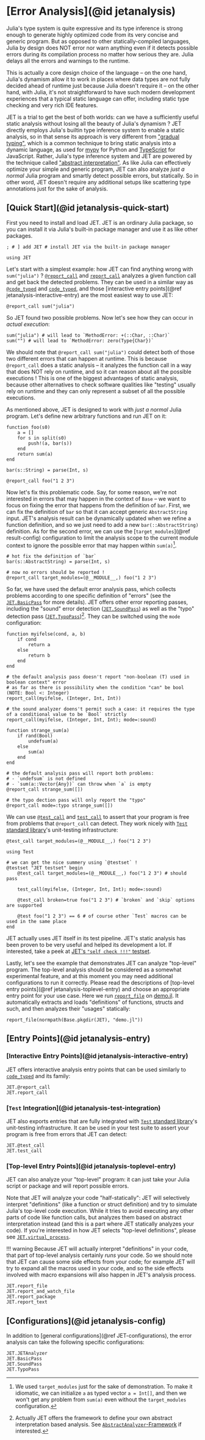 # [Error Analysis](@id jetanalysis)

Julia's type system is quite expressive and its type inference is strong enough to generate highly
optimized code from its very concise and generic program.
But as opposed to other statically-compiled languages, Julia by design does NOT error nor warn anything
even if it detects possible errors during its compilation process no matter how serious they are.
Julia delays all the errors and warnings to the runtime.

This is actually a core design choice of the language
– on the one hand, Julia's dynamism allow it to work in places where data types are not fully decided
ahead of runtime just because Julia doesn't require it
– on the other hand, with Julia, it's not straightforward to have such modern development experiences
that a typical static language can offer, including static type checking and very rich IDE features.

JET is a trial to get the best of both worlds: can we have a sufficiently useful static analysis
without losing all the beauty of Julia's dynamism ?
JET directly employs Julia's builtin type inference system to enable a static analysis, so in that
sense its approach is very different from ["gradual typing"](https://en.wikipedia.org/wiki/Gradual_typing),
which is a common technique to bring static analysis into a dynamic language, as used for
[mypy](https://github.com/python/mypy) for Python and [TypeScript](https://www.typescriptlang.org/) for JavaScript.
Rather, Julia's type inference system and JET are powered by the technique called ["abstract interpretation"](https://en.wikipedia.org/wiki/Abstract_interpretation).
As like Julia can effectively optimize your simple and generic program, JET can also analyze
_just a normal_ Julia program and smartly detect possible errors, but statically. So in other word,
JET doesn't require any additional setups like scattering type annotations just for the sake of analysis.

## [Quick Start](@id jetanalysis-quick-start)

First you need to install and load JET.
JET is an ordinary Julia package, so you can install it via Julia's built-in package manager and use
it as like other packages.
```@repl quickstart
; # ] add JET # install JET via the built-in package manager

using JET
```

Let's start with a simplest example: how JET can find anything wrong with `sum("julia")` ?
[`@report_call`](@ref) and [`report_call`](@ref) analyzes a given function call and get back the
detected problems. They can be used in a similar way as [`@code_typed`](https://docs.julialang.org/en/v1/stdlib/InteractiveUtils/#InteractiveUtils.@code_typed)
and [`code_typed`](https://docs.julialang.org/en/v1/base/base/#Base.code_typed), and those
[interactive entry points](@ref jetanalysis-interactive-entry) are the most easiest way to use JET:
```@repl quickstart
@report_call sum("julia")
```

So JET found two possible problems. Now let's see how they can occur in _actual execution_:
```@repl quickstart
sum("julia") # will lead to `MethodError: +(::Char, ::Char)`
sum("") # will lead to `MethodError: zero(Type{Char})`
```

We should note that `@report_call sum("julia")` could detect both of those two different errors that
can happen at runtime. This is because `@report_call` does a static analysis – it analyzes the
function call in a way that does NOT rely on runtime, and so it can reason about all the possible executions !
This is one of the biggest advantages of static analysis, because other alternatives to check
software qualities like "testing" usually rely on runtime and they can only represent a subset of
all the possible executions.

As mentioned above, JET is designed to work with _just a normal_ Julia program.
Let's define new arbitrary functions and run JET on it:
```@repl quickstart
function foo(s0)
    a = []
    for s in split(s0)
        push!(a, bar(s))
    end
    return sum(a)
end

bar(s::String) = parse(Int, s)

@report_call foo("1 2 3")
```

Now let's fix this problematic code.
Say, for some reason, we're not interested in errors that may happen in the context of `Base`
– we want to focus on fixing the error that happens from the definition of `bar`.
First, we can fix the definition of `bar` so that it can accept generic `AbstractString` input.
JET's analysis result can be dynamically updated when we refine a function definition, and so we
just need to add a new `bar(::AbstractString)` definition.
As for the second error, we can use the [`target_modules`](@ref result-config) configuration to limit
the analysis scope to the current module context to ignore the possible error that may happen within `sum(a)`[^1].

[^1]: We used `target_modules` just for the sake of demonstration. To make it idiomatic, we can
      initialize `a` as typed vector `a = Int[]`, and then we won't get any problem from `sum(a)`
      even without the `target_modules` configuration.

```@repl quickstart
# hot fix the definition of `bar`
bar(s::AbstractString) = parse(Int, s)

# now no errors should be reported !
@report_call target_modules=(@__MODULE__,) foo("1 2 3")
```

So far, we have used the default error analysis pass, which collects problems according to one
specific definition of "errors" (see the [`JET.BasicPass`](@ref) for more details). JET offers other
error reporting passes, including the "sound" error detection ([`JET.SoundPass`](@ref)) as well as the
"typo" detection pass ([`JET.TypoPass`](@ref))[^2]. They can be switched using the `mode` configuration:

[^2]: Actually JET offers the framework to define your own abstract interpretation based analysis.
      See [`AbstractAnalyzer`-Framework](@ref) if interested.

```@repl quickstart
function myifelse(cond, a, b)
    if cond
        return a
    else
        return b
    end
end

# the default analysis pass doesn't report "non-boolean (T) used in boolean context" error
# as far as there is possibility when the condition "can" be bool (NOTE: Bool <: Integer)
report_call(myifelse, (Integer, Int, Int))

# the sound analyzer doens't permit such a case: it requires the type of a conditional value to be `Bool` strictly
report_call(myifelse, (Integer, Int, Int); mode=:sound)

function strange_sum(a)
    if rand(Bool)
        undefsum(a)
    else
        sum(a)
    end
end

# the default analysis pass will report both problems:
# - `undefsum` is not defined
# - `sum(a::Vector{Any})` can throw when `a` is empty
@report_call strange_sum([])

# the typo dection pass will only report the "typo"
@report_call mode=:typo strange_sum([])
```

We can use [`@test_call`](@ref) and [`test_call`](@ref) to assert that your program is free from
problems that `@report_call` can detect.
They work nicely with [`Test` standard library](https://docs.julialang.org/en/v1/stdlib/Test/)'s
unit-testing infrastructure:
```@repl quickstart
@test_call target_modules=(@__MODULE__,) foo("1 2 3")

using Test

# we can get the nice summery using `@testset` !
@testset "JET testset" begin
    @test_call target_modules=(@__MODULE__,) foo("1 2 3") # should pass

    test_call(myifelse, (Integer, Int, Int); mode=:sound)

    @test_call broken=true foo("1 2 3") # `broken` and `skip` options are supported

    @test foo("1 2 3") == 6 # of course other `Test` macros can be used in the same place
end
```

JET actually uses JET itself in its test pipeline.
JET's static analysis has been proven to be very useful and helped its development a lot.
If interested, take a peek at [JET's `"self check !!!"` testset](https://github.com/aviatesk/JET.jl/blob/master/test/runtests.jl).

Lastly, let's see the example that demonstrates JET can analyze "top-level" program.
The top-level analysis should be considered as a somewhat experimental feature, and at this moment
you may need additional configurations to run it correctly. Please read the descriptions of
[top-level entry points](@ref jetanalysis-toplevel-entry) and choose an appropriate entry point for
your use case. Here we run [`report_file`](@ref) on [demo.jl](https://github.com/aviatesk/JET.jl/blob/master/demo.jl).
It automatically extracts and loads "definitions" of functions, structs and such,
and then analyzes their "usages" statically:
```@repl quickstart
report_file(normpath(Base.pkgdir(JET), "demo.jl"))
```


## [Entry Points](@id jetanalysis-entry)

### [Interactive Entry Points](@id jetanalysis-interactive-entry)

JET offers interactive analysis entry points that can be used similarly to
[`code_typed`](https://docs.julialang.org/en/v1/base/base/#Base.code_typed) and its family:
```@docs
JET.@report_call
JET.report_call
```

### [`Test` Integration](@id jetanalysis-test-integration)

JET also exports entries that are fully integrated with [`Test` standard library](https://docs.julialang.org/en/v1/stdlib/Test/)'s unit-testing infrastructure.
It can be used in your test suite to assert your program is free from errors that JET can detect:
```@docs
JET.@test_call
JET.test_call
```

### [Top-level Entry Points](@id jetanalysis-toplevel-entry)

JET can also analyze your "top-level" program: it can just take your Julia script or package
and will report possible errors.

Note that JET will analyze your code "half-statically": JET will selectively interpret "definitions"
(like a function or struct definition) and try to simulate Julia's top-level code execution.
While it tries to avoid executing any other parts of code like function calls, but analyzes them
based on abstract interpretation instead (and this is a part where JET statically analyzes your code).
If you're interested in how JET selects "top-level definitions", please see [`JET.virtual_process`](@ref).

!!! warning
    Because JET will actually interpret "definitions" in your code, that part of top-level analysis
    certainly _runs_ your code. So we should note that JET can cause some side effects from your code;
    for example JET will try to expand all the macros used in your code, and so the side effects
    involved with macro expansions will also happen in JET's analysis process.

```@docs
JET.report_file
JET.report_and_watch_file
JET.report_package
JET.report_text
```


## [Configurations](@id jetanalysis-config)

In addition to [general configurations](@ref JET-configurations), the error analysis can take the
following specific configurations:
```@docs
JET.JETAnalyzer
JET.BasicPass
JET.SoundPass
JET.TypoPass
```
